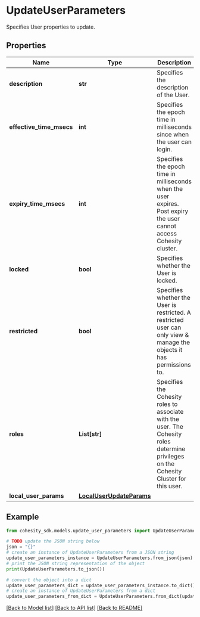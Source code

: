 # UpdateUserParameters

Specifies User properties to update.

## Properties

Name | Type | Description | Notes
------------ | ------------- | ------------- | -------------
**description** | **str** | Specifies the description of the User. | [optional] 
**effective_time_msecs** | **int** | Specifies the epoch time in milliseconds since when the user can login. | [optional] 
**expiry_time_msecs** | **int** | Specifies the epoch time in milliseconds when the user expires. Post expiry the user cannot access Cohesity cluster. | [optional] 
**locked** | **bool** | Specifies whether the User is locked. | [optional] 
**restricted** | **bool** | Specifies whether the User is restricted. A restricted user can only view &amp; manage the objects it has permissions to. | [optional] 
**roles** | **List[str]** | Specifies the Cohesity roles to associate with the user. The Cohesity roles determine privileges on the Cohesity Cluster for this user. | [optional] 
**local_user_params** | [**LocalUserUpdateParams**](LocalUserUpdateParams.md) |  | [optional] 

## Example

```python
from cohesity_sdk.models.update_user_parameters import UpdateUserParameters

# TODO update the JSON string below
json = "{}"
# create an instance of UpdateUserParameters from a JSON string
update_user_parameters_instance = UpdateUserParameters.from_json(json)
# print the JSON string representation of the object
print(UpdateUserParameters.to_json())

# convert the object into a dict
update_user_parameters_dict = update_user_parameters_instance.to_dict()
# create an instance of UpdateUserParameters from a dict
update_user_parameters_from_dict = UpdateUserParameters.from_dict(update_user_parameters_dict)
```
[[Back to Model list]](../README.md#documentation-for-models) [[Back to API list]](../README.md#documentation-for-api-endpoints) [[Back to README]](../README.md)


